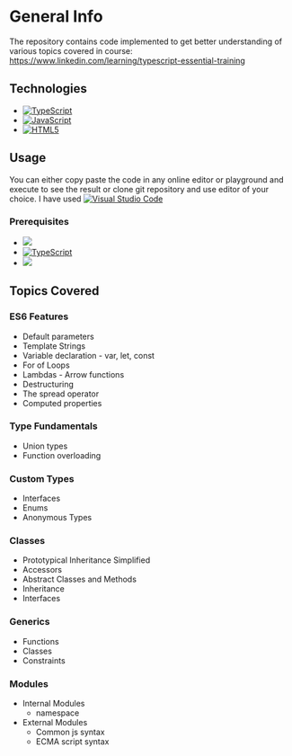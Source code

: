 # General Info
The repository contains code implemented to get better understanding of various topics covered in course:
https://www.linkedin.com/learning/typescript-essential-training

## Technologies
* <a href="https://www.typescriptlang.org/"><img alt="TypeScript" src="https://img.shields.io/badge/typescript-4.3.5-blue"/></a>
* <a href="https://developer.mozilla.org/en-US/docs/Web/JavaScript"><img alt="JavaScript" src="https://img.shields.io/badge/javascript-%20-brightgreen"/></a>
* <a href="https://developer.mozilla.org/en-US/docs/Glossary/HTML5"><img alt="HTML5" src="https://img.shields.io/badge/HTML-%205-yellow"/></a>

## Usage
You can either copy paste the code in any online editor or playground and execute to see the result or clone git repository and use editor of your choice. I have used <a href="https://code.visualstudio.com/"><img alt="Visual Studio Code" src="https://img.shields.io/badge/Editor-%20Visual%20Studio%20Code-blue"/></a>
### Prerequisites
* <a href="https://nodejs.org/en/"><img src="https://img.shields.io/badge/node-14.17.3-brightgreen"/></a>
* <a href="https://www.typescriptlang.org/"><img alt="TypeScript" src="https://img.shields.io/badge/typescript-4.3.5-blue"/></a>
* <a href="https://marketplace.visualstudio.com/items?itemName=ritwickdey.LiveServer"><img src="https://img.shields.io/badge/Web%20Server-Live%20Server-orange"></a>

## Topics Covered
### ES6 Features
- Default parameters
- Template Strings
- Variable declaration - var, let, const
- For of Loops
- Lambdas - Arrow functions
- Destructuring
- The spread operator
- Computed properties

### Type Fundamentals
- Union types
- Function overloading

### Custom Types
- Interfaces
- Enums
- Anonymous Types

### Classes
- Prototypical Inheritance Simplified
- Accessors
- Abstract Classes and Methods
- Inheritance
- Interfaces

### Generics
- Functions
- Classes
- Constraints

### Modules
- Internal Modules
  - namespace
- External Modules
  - Common js syntax
  - ECMA script syntax
